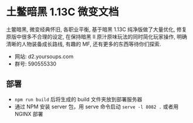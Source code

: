 # 土鳖暗黑 1.13C 微变文档

土鳖暗黑, 微变经典怀旧, 各职业平衡, 基于暗黑 1.13C 纯净版做了大量优化, 修复原版中很多不合理的设定, 在保持暗黑 II 原汁原味玩法的同时简化玩家操作, 明确清晰的人物装备成长路线, 有趣的 MF, 还有更多的东西等待你们探索.

- 网站: d2.yoursoups.com
- 群号: 590555330

## 部署

- `npm run build` 后将生成的 build 文件夹放到部署服务器
- 通过 NPM 安装 server 包，用 serve 命令启动 `serve -l 8082 .` 或者用 NGINX 部署
